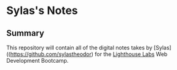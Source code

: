 # Sylas's Notes

## Summary

This repository will contain all of the digital notes takes by [Sylas]((https://github.com/sylastheodor) for the [Lighthouse Labs](https://www.lighthouselabs.ca/) Web Development Bootcamp.
